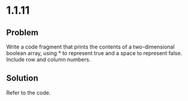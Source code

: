 # 1.1.11

## Problem
Write a code fragment that prints the contents of a two-dimensional boolean array, using * to represent true and a space to represent false. Include row and column numbers.

## Solution
Refer to the code.